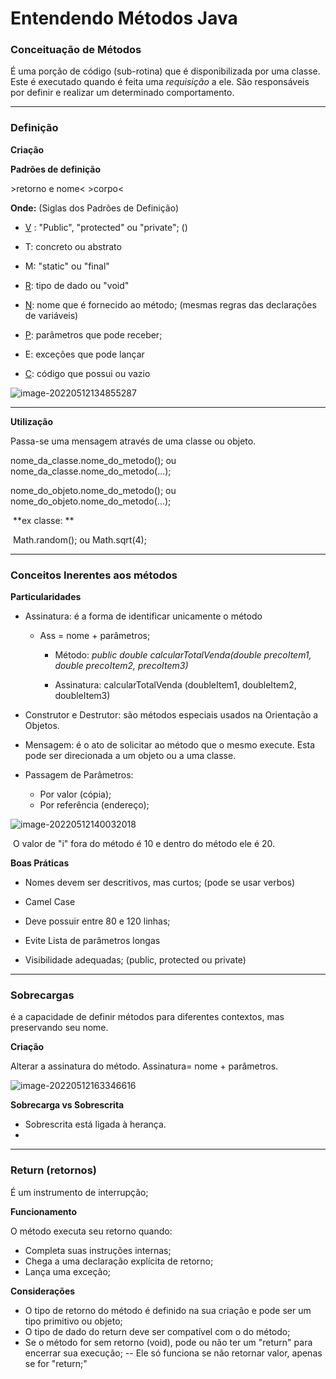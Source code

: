 # Entendendo Métodos Java



### Conceituação de Métodos

É uma porção de código (sub-rotina) que é disponibilizada por uma classe. Este é executado quando é feita uma _requisição_ a ele. São responsáveis por definir e realizar um determinado comportamento.



---

### Definição

**Criação**

**Padrões de definição**

<?visibilidade?><?tipo?><?modificador?>>retorno e nome< <?parâmetros?><?exceções?>>corpo<



**Onde:** (Siglas dos Padrões de Definição)

- <u>V</u> : "Public", "protected" ou "private"; ()

- T: concreto ou abstrato

- M: "static" ou "final"

- <u>R</u>: tipo de dado ou "void"

- <u>N</u>: nome que é fornecido ao método; (mesmas regras das declarações de variáveis)

- <u>P</u>: parâmetros que pode receber; 

- E: exceções que pode lançar

- <u>C</u>: código que possui ou vazio

  

![image-20220512134855287](https://i.ibb.co/jDPVykR/image-20220512134855287.png)

****



**Utilização**

Passa-se uma mensagem através de uma classe ou objeto.



nome_da_classe.nome_do_metodo(); ou nome_da_classe.nome_do_metodo(...);

nome_do_objeto.nome_do_metodo(); ou nome_do_objeto.nome_do_metodo(...);



​	**ex classe: **

​	Math.random(); ou Math.sqrt(4);



---

### **Conceitos Inerentes aos métodos**

**Particularidades**

- Assinatura: é a forma de identificar unicamente o método

  - Ass = nome + parâmetros; 

    - Método: *public double calcularTotalVenda(double precoItem1, double precoItem2, precoItem3)*

    - Assinatura: calcularTotalVenda (doubleItem1, doubleItem2, doubleItem3)

      

- Construtor e Destrutor: são métodos especiais usados na Orientação a Objetos. 

  

- Mensagem: é o ato de solicitar ao método que o mesmo execute. Esta pode ser direcionada a um objeto ou a uma classe. 

  

- Passagem de Parâmetros:

  - Por valor (cópia);
  - Por referência (endereço);

![image-20220512140032018](https://i.ibb.co/31xm5mj/image-20220512140032018.png)

​	O valor de "i" fora do método é 10 e dentro do método ele é 20.



**Boas Práticas**

- Nomes devem ser descritivos, mas curtos; (pode se usar verbos)

- Camel Case

- Deve possuir entre 80 e 120 linhas;

- Evite Lista de parâmetros longas

- Visibilidade adequadas; (public, protected ou private)

  

---

### Sobrecargas

é a capacidade de definir métodos para diferentes contextos, mas preservando seu nome.



**Criação**

Alterar a assinatura do método.
Assinatura= nome + parâmetros.

![image-20220512163346616](https://i.ibb.co/gv8zDpq/image-20220512163346616.png)



**Sobrecarga vs Sobrescrita**

- Sobrescrita está ligada à herança.
- 

---

### Return (retornos)

É um instrumento de interrupção;



**Funcionamento**

O método executa seu retorno quando:

- Completa suas instruções internas;
- Chega a uma declaração explícita de retorno;
- Lança uma exceção;



**Considerações**

- O tipo de retorno do método é definido na sua criação e pode ser um tipo primitivo ou objeto; 
- O tipo de dado do return deve ser compatível com o do método; 
- Se o método for sem retorno (void), pode ou não ter um "return" para encerrar sua execução; -- Ele só funciona se não retornar valor, apenas se for "return;"

